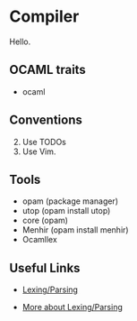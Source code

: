 # Compiler

Hello. 

## OCAML traits

* ocaml 

## Conventions

2. Use TODOs
3. Use Vim.

## Tools
* opam (package manager)
* utop (opam install utop)
* core (opam)
* Menhir (opam install menhir) 
* Ocamllex

## Useful Links

* [Lexing/Parsing](http://caml.inria.fr/pub/docs/manual-ocaml-4.00/manual026.html)

* [More about Lexing/Parsing](https://realworldocaml.org/v1/en/html/parsing-with-ocamllex-and-menhir.html)
